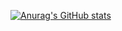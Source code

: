 [![Anurag's GitHub stats](https://github-readme-stats.vercel.app/api?username=extragornax&count_private=true)](https://github.com/anuraghazra/github-readme-stats)
